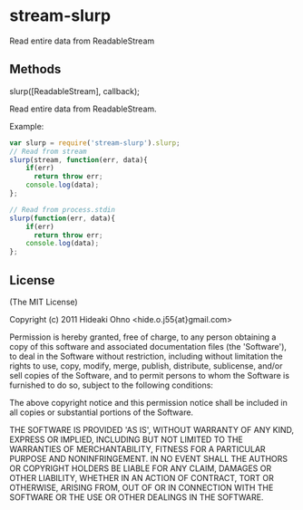 
# stream-slurp

  Read entire data from ReadableStream

## Methods

slurp(\[ReadableStream\], callback);

Read entire data from ReadableStream.

Example:

```javascript
var slurp = require('stream-slurp').slurp;
// Read from stream
slurp(stream, function(err, data){
	if(err) 
	  return throw err;
	console.log(data);
};

// Read from process.stdin
slurp(function(err, data){
	if(err) 
	  return throw err;
	console.log(data);
};
```

## License 

(The MIT License)

Copyright (c) 2011 Hideaki Ohno &lt;hide.o.j55{at}gmail.com&gt;

Permission is hereby granted, free of charge, to any person obtaining
a copy of this software and associated documentation files (the
'Software'), to deal in the Software without restriction, including
without limitation the rights to use, copy, modify, merge, publish,
distribute, sublicense, and/or sell copies of the Software, and to
permit persons to whom the Software is furnished to do so, subject to
the following conditions:

The above copyright notice and this permission notice shall be
included in all copies or substantial portions of the Software.

THE SOFTWARE IS PROVIDED 'AS IS', WITHOUT WARRANTY OF ANY KIND,
EXPRESS OR IMPLIED, INCLUDING BUT NOT LIMITED TO THE WARRANTIES OF
MERCHANTABILITY, FITNESS FOR A PARTICULAR PURPOSE AND NONINFRINGEMENT.
IN NO EVENT SHALL THE AUTHORS OR COPYRIGHT HOLDERS BE LIABLE FOR ANY
CLAIM, DAMAGES OR OTHER LIABILITY, WHETHER IN AN ACTION OF CONTRACT,
TORT OR OTHERWISE, ARISING FROM, OUT OF OR IN CONNECTION WITH THE
SOFTWARE OR THE USE OR OTHER DEALINGS IN THE SOFTWARE.